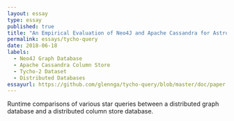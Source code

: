 ```yaml
---
layout: essay
type: essay
published: true
title: "An Empirical Evaluation of Neo4J and Apache Cassandra for Astronomical Spatial Queries" 
permalink: essays/tycho-query
date: 2018-06-18
labels:
  - Neo4J Graph Database
  - Apache Cassandra Column Store
  - Tycho-2 Dataset
  - Distributed Databases
essayurl: https://github.com/glennga/tycho-query/blob/master/doc/paper.pdf
---
```

Runtime comparisons of various star queries between a distributed graph database and a distributed column store database.

